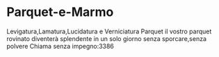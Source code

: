 # Parquet-e-Marmo
Levigatura,Lamatura,Lucidatura e Verniciatura Parquet il vostro parquet rovinato diventerà splendente in un solo giorno senza sporcare,senza polvere Chiama senza impegno:3386
